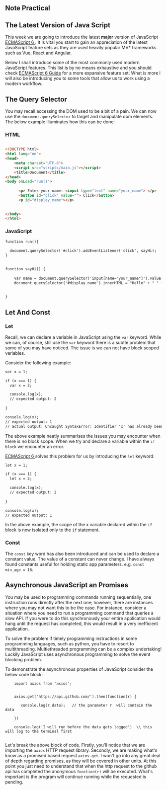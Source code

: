 ## Note Practical

## The Latest Version of Java Script 

This week we are going to introduce the latest **major** version of JavaScript [ECMAScript 6 ](http://es6-features.org/#BlockScopedFunctions). It is vital you start to gain an appreciation of the latest JavaScript feature sets as they are used heavily popular MV* frameworks such as Vue, React and Angular. 

Below I shall introduce some of the most commonly used modern JavaScript features. This list is by no means exhaustive and you should check [ECMAScript 6 Guide](http://es6-features.org/#BlockScopedFunctions) for a more expansive feature set. What is more I will also be introducing you to some tools that allow us to  work using a modern workflow.


## The Query Selector 

You may recall accessing the DOM used to be a bit of a pain. We can now use the `document.querySelector` to target and manipulate dom elements. The below example illuminates how this can be done:

### HTML

```html

<!DOCTYPE html>
<html lang="en">
<head>
    <meta charset="UTF-8">
    <script src="scripts/main.js"></script>
    <title>Document</title>
</head>
<body onLoad="run()">
      
      <p> Enter your name: <input type="text" name="your_name"> </p>
      <button id="click" value=""> Click</button>
      <p id="display_name"></p>
        
   
</body>
</html>

````

### JavaScript


```html
function run(){
    
  document.querySelector('#click').addEventListener('click', sayHi);  
}
    

function sayHi() {
      
    var name = document.querySelector('input[name="your_name"]').value;
    document.querySelector('#display_name').innerHTML = "Hello" + " " + name
    
    
}

````

## Let And Const

### Let 

Recall, we can declare a variable in JavaScript using the `var` keyword. While we can, of course, still use the `var` keyword there is a subtle problem that some of you may have noticed. The issue is we can not have block scoped variables. 

Consider the following example:

```html
var x = 1;

if (x === 1) {
  var x = 2;

  console.log(x);
  // expected output: 2
 
}

console.log(x);
// expected output: 1
// actual output: Uncaught SyntaxError: Identifier 'x' has already been declared 


```

The above example neatly summarises the issues you may encounter when there is no block scope. When we try and declare a variable within the `if block` we encounter an error. 

[ECMAScript 6 ](http://es6-features.org/#BlockScopedFunctions) solves this problem for us by introducing the `let` keyword:

```html
let x = 1;

if (x === 1) {
  let x = 2;

  console.log(x);
  // expected output: 2
 
}

console.log(x);
// expected output: 1
```

In the above example, the scope of the x variable declared within the `if` block is now isolated only to the `if` statement. 


### Const 

The `const` key word has also been introduced and can be used to declare a constant value. The value of a constant can never change. I have always found constants useful for holding static app parameters. e.g. `const min_age = 18`.  

## Asynchronous JavaScript an Promises 

You may be used to programming commands running sequentially, one instruction runs directly after the next one; however, there are 
instances where you may not want this to be the case.  For instance, consider a situation where you need to run a programming command that queries a slow API. If you were to do this synchronously your entire application would hang until the request has completed, this would result in a very inefficient application. 

To solve the problem if timely programming instructions in some programming languages, such as python, you have to resort to multithreading. Multiethreaded programming can be a complex undertaking! Luckily JavaScript uses asynchronous programming to solve the event blocking problem. 

To demonstrate the asynchronous properties of JavaScript consider the below code block:  


```
    import axios from 'axios';
   
    
    axios.get('https://api.github.com/').then(function(r) {
    
       console.log(r.data);   // the parameter r  will contain the data
    
    })
    
    console.log('I will run before the data gets logged')  \\ this will log to the terminal first
 
```

Let's break the above block of code. Firstly, you'll notice that we are importing the `axios` HTTP request library. Secondly, we are making what's know as a promised based request `axios.get`. I won't go into any great deal of depth regarding promises, as they will be covered in other units. At this point you just need to understand that when the http request to the github api has completed the anonymous `function(r)` will be executed.  What's important is the program will continue running while the requested is pending. 
